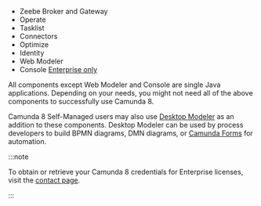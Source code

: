 ---
---

- Zeebe Broker and Gateway
- Operate
- Tasklist
- Connectors
- Optimize
- Identity
- Web Modeler
- Console [<span class="badge badge--enterprise-only">Enterprise only</span>](/docs/reference/licenses/#console)

All components except Web Modeler and Console are single Java applications. Depending on your needs, you might not need all of the above components to successfully use Camunda 8.

Camunda 8 Self-Managed users may also use [Desktop Modeler](../../components/modeler/desktop-modeler/install-the-modeler.md) as an addition to these components. Desktop Modeler can be used by process developers to build BPMN diagrams, DMN diagrams, or [Camunda Forms](../../guides/utilizing-forms.md) for automation.

:::note

To obtain or retrieve your Camunda 8 credentials for Enterprise licenses, visit the [contact page](/contact).

:::

